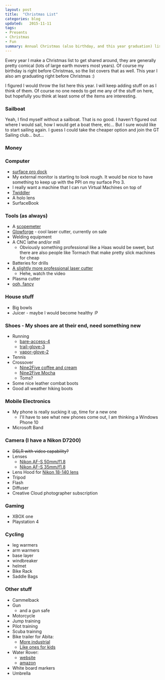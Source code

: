 ```yaml
---
layout: post
title:  "Christmas List"
categories: blog
updated:   2015-11-11
tags:
- Presents
- Christmas
- Fun
summary: Annual Christmas (also birthday, and this year graduation) list | some serious, some not so much
---
```


Every year I make a Christmas list to get shared around, they are generally pretty comical (lots of large earth movers most years). Of course my birthday is right before Christmas, so the list covers that as well. This year I also am graduating right before Christmas :)

I figured I would throw the list here this year. I will keep adding stuff on as I think of them. Of course no one needs to get me any of the stuff on here, but hopefully you think at least some of the items are interesting.

### Sailboat
Yeah, I find myself without a sailboat. That is no good. I haven't figured out where I would sail, how I would get a boat there, etc... But I sure would like to start sailing again. I guess I could take the cheaper option and join the GT Sailing club... but...

### Money

### Computer
* [surface pro dock](http://www.amazon.com/dp/B0163HP38W)
* My external monitor is starting to look rough. It would be nice to have something to keep up with the PPI on my surface Pro 3.
* I really want a machine that I can run Virtual Machines on top of
* [Twiddler](http://twiddler.tekgear.com/)
* A holo lens
* SurfaceBook

### Tools (as always)
* A [scopemeter](http://en-us.fluke.com/products/portable-oscilloscopes/)
* [Glowforge](http://glowforge.com/) - cool laser cutter, currently on sale
* Welding equipment
* A CNC lathe and/or mill
    * Obviously something professional like a Haas would be sweet, but there are also people like Tormach that make pretty slick machines for cheap
* Batteries for drills
* [A slightly more professional laser cutter](https://www.mcmachinery.com/products-and-solutions/category/laser/five-axis-laser/)
    * Hehe, watch the video
* Plasma cutter
* [ooh, fancy](https://www.youtube.com/watch?v=s9IdZ2pI5dA)

### House stuff
* Big bowls
* Juicer - maybe I would become healthy :P

### Shoes - My shoes are at their end, need something new
* Running
    * [bare-access-4](http://www.merrell.com/US/en/bare-access-4/17570M.html?dwvar_17570M_color=J03927)
    * [trail-glove-3](http://www.merrell.com/US/en/trail-glove-3/17571M.html?dwvar_17571M_color=J03905)
    * [vapor-glove-2](http://www.merrell.com/US/en/vapor-glove-2/17572M.html?dwvar_17572M_color=J03911#start=1)
* Tennis
* Crossover
    * [Nine2Five coffee and cream](http://www.lemsshoes.com/mens-nine2five-coffee-cream.html)
    * [Nine2Five Mocha](http://www.lemsshoes.com/mens-nine2five-mocha.html)
    * Toms?
* Some nice leather combat boots
* Good all weather hiking boots

### Mobile Electronics
* My phone is really sucking it up, time for a new one
    * I'll have to see what new phones come out, I am thinking a Windows Phone 10
* Microsoft Band


### Camera (I have a Nikon D7200)
* ~~DSLR with video capability?~~
* Lenses
    * [Nikon AF-S 50mm/f1.8](http://www.nikonusa.com/en/nikon-products/product/refurbished-camera-lenses/af-s-nikkor-50mm-f%252f1.8g-refurbished.html)
    * [Nikon AF-S 35mm/f1.8](http://www.nikonusa.com/en/nikon-products/product/refurbished-camera-lenses/af-s-dx-nikkor-35mm-f%252f1.8g-refurbished.html)
* Lens Hood for [Nikon 18-140 lens](http://www.amazon.com/dp/B00ECGX8FM/)
* Tripod
* Flash
* Diffuser
* Creative Cloud photographer subscription

### Gaming
* XBOX one
* Playstation 4

### Cycling
* leg warmers
* arm warmers
* base layer
* windbreaker
* helmet
* Bike Rack
* Saddle Bags

### Other stuff
* Cammelback
* Gun
    * and a gun safe
* Motorcycle
* Jump training
* Pilot training
* Scuba training
* Bike trailer for Abita:
    * [More industrial](http://www.amazon.com/dp/B00B3HMH2I/)
    * [Like ones for kids](http://www.amazon.com/dp/B008CNK97G)
* Water Rover:
    * [website](https://www.waterrover.com/)
    * [amazon](http://www.amazon.com/dp/B0038C599Y/)
* White board markers
* Umbrella
